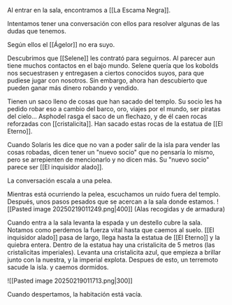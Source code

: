 Al entrar en la sala, encontramos a [[La Escama Negra]].

Intentamos tener una conversación con ellos para resolver algunas de las dudas que tenemos. 

Según ellos el [[Ágelor]] no era suyo.

Descubrimos que [[Selene]] les contrató para seguirnos. Al parecer aun tiene muchos contactos en el bajo mundo. Selene quería que los kobolds nos secuestrasen y entregasen a ciertos conocidos suyos, para que pudiese jugar con nosotros. Sin embargo, ahora han descubierto que pueden ganar más dinero robando y vendido.

Tienen un saco lleno de cosas que han sacado del templo. Su socio les ha pedido robar eso a cambio del barco, oro, viajes por el mundo, ser piratas del cielo... 
Asphodel rasga el saco de un flechazo, y de él caen rocas reforzadas con [[cristalicita]]. Han sacado estas rocas de la estatua de [[El Eterno]].

Cuando Solaris les dice que no van a poder salir de la isla para vender las cosas robadas, dicen tener un "nuevo socio"  que no pensaría lo mismo, pero se arrepienten de mencionarlo y no dicen más. Su "nuevo socio" parece ser [[El inquisidor alado]]. 

La conversación escala a una pelea. 

Mientras está ocurriendo la pelea, escuchamos un ruido fuera del templo. Después, unos pasos pesados que se acercan a la sala donde estamos.
![[Pasted image 20250219011249.png|400]]
(Alas recogidas y de armadura)

Cuando entra a la sala levanta la espada y un destello cubre la sala. Notamos como perdemos la fuerza vital hasta que caemos al suelo. [[El inquisidor alado]] pasa de largo, llega hasta la estatua de [[El Eterno]] y la quiebra entera. Dentro de la estatua hay una cristalicita de 5 metros (las cristalicitas imperiales). Levanta una cristalicita azul, que empieza a brillar junto con la nuestra, y la imperial explota. Despues de esto, un terremoto sacude la isla. y caemos dormidos. 


![[Pasted image 20250219011713.png|300]]

Cuando despertamos, la habitación está vacía. 